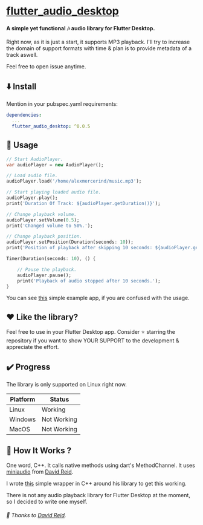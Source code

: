 # [flutter_audio_desktop](https://github.com/alexmercerind/flutter_audio_desktop)

#### A simple yet functional :notes: audio library for Flutter Desktop.

Right now, as it is just a start, it supports MP3 playback. I'll try to increase the domain of support formats with time & plan is to provide metadata of a track aswell.

Feel free to open issue anytime.


## :arrow_down: Install

Mention in your pubspec.yaml requirements:

```yaml
dependencies:
  ...
  flutter_audio_desktop: ^0.0.5
```


## :triangular_ruler: Usage

```dart
// Start AudioPlayer.
var audioPlayer = new AudioPlayer();

// Load audio file.
audioPlayer.load('/home/alexmercerind/music.mp3');

// Start playing loaded audio file.
audioPlayer.play();
print('Duration Of Track: ${audioPlayer.getDuration()}');

// Change playback volume.
audioPlayer.setVolume(0.5);
print('Changed volume to 50%.');

// Change playback position.
audioPlayer.setPosition(Duration(seconds: 10));
print('Position of playback after skipping 10 seconds: ${audioPlayer.getPosition()}');

Timer(Duration(seconds: 10), () {

    // Pause the playback.
    audioPlayer.pause();
    print('Playback of audio stopped after 10 seconds.');
}
```

You can see [this](https://github.com/alexmercerind/flutter_audio_desktop/blob/master/example/lib/main.dart) simple example app, if you are confused with the usage.


## :heart: Like the library?

Feel free to use in your Flutter Desktop app. Consider :star: starring the repository if you want to show YOUR SUPPORT to the development & appreciate the effort.

## :heavy_check_mark: Progress

The library is only supported on Linux right now.

|Platform|Status     |
|--------|-----------|
|Linux   |Working    |
|Windows |Not Working|
|MacOS   |Not Working|

## :wrench: How It Works ?

One word, C++. It calls native methods using dart's MethodChannel. It uses [miniaudio](https://github.com/mackron/miniaudio) from [David Reid](https://github.com/mackron). 

I wrote [this](https://github.com/alexmercerind/flutter_audio_desktop/blob/master/linux/include/AudioPlayer.hpp) simple wrapper in C++ around his library to get this working.

There is not any audio playback library for Flutter Desktop at the moment, so I decided to write one myself.

###### :love_letter: Thanks to [David Reid](https://github.com/mackron).
